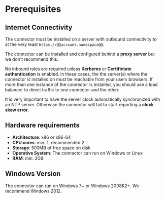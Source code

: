 # Prerequisites

## Internet Connectivity

The connector must be installed on a server with outbound connectivity to at the very least `https://@@account.namespace@@`.

The connector can be installed and configured behind a __proxy server__ but we don't recommend this.

No inbound rules are required unless **Kerberos** or **Certifictate authentication** is enabled. In these cases, the the server(s) where the connector is installed on must be reachable from your users browsers. If more than one instance of the connector is installed, you should use a load balancer to direct traffic to one connector and the other.

It is very important to have the server clock automatically synchronized with an NTP server. Otherwise the connector will fail to start reporting a __clock skew error__.

## Hardware requirements

-  **Architecture**: x86 or x86-64
-  **CPU cores**: min. 1, recommended 2
-  **Storage**: 500MB of free space on disk
-  **Operative System**: The connector can run on Windows or Linux
-  **RAM**: min. 2GB

## Windows Version

The connector can run on Windows 7+ or Windows 2008R2+. We recommend Windows 2012.